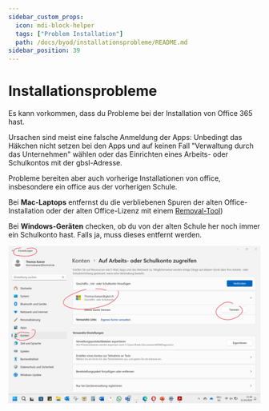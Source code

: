 ```yaml
---
sidebar_custom_props:
  icon: mdi-block-helper
  tags: ["Problem Installation"]
  path: /docs/byod/installationsprobleme/README.md
sidebar_position: 39
---
```


# Installationsprobleme

Es kann vorkommen, dass du Probleme bei der Installation von Office 365 hast. 

Ursachen sind meist eine falsche Anmeldung der Apps: Unbedingt das Häkchen nicht setzen bei den Apps und auf keinen Fall "Verwaltung durch das Unternehmen" wählen oder
das Einrichten eines Arbeits- oder Schulkontos mit der gbsl-Adresse.

Probleme bereiten aber auch vorherige Installationen von office, insbesondere ein office aus der vorherigen Schule. 


Bei **Mac-Laptops** entfernst du die verbliebenen Spuren der alten Office-Installation oder der alten Office-Lizenz mit einem [Removal-Tool](https://support.microsoft.com/en-us/office/how-to-remove-office-license-files-on-a-mac-b032c0f6-a431-4dad-83a9-6b727c03b193))

Bei **Windows-Geräten** checken, ob du von der alten Schule her noch immer ein Schulkonto hast. Falls ja, muss dieses entfernt werden.

![Anleitung](./Schulkonto2.png)
